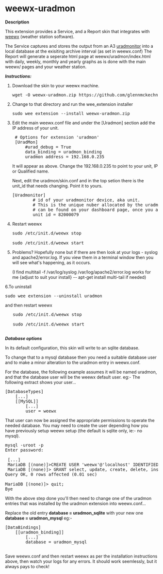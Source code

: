 

# weewx-uradmon


**Description**

This extension provides a Service, and a Report skin that integrates with [weewx](http://weewx.com) (weather station software). 

The Service captures and stores the output from an A3 [uradmonitor](https://www.uradmonitor.com) into a local database at the exisiting archive interval (as set in weewx.conf)
The Report will generate a seperate html page at weewx/uradmon/index.html with daily, weekly, monthly and yearly graphs as is done with the main weewx/ pages and your weather station.

***Instructions:***

1. Download the skin to your weewx machine.

    <pre>wget -O weewx-uradmon.zip https://github.com/glennmckechnie/weewx-uradmon/archive/master.zip</pre>

2. Change to that directory and run the wee_extension installer

   <pre>sudo wee_extension --install weewx-uradmon.zip</pre>

3. Edit the main weewx.conf file and under the [Uradmon] section add the IP address of your unit.

   <pre>
    # Options for extension 'uradmon'
    [UradMon]
        #urad_debug = True
        data_binding = uradmon_binding
        uradmon_address = 192.168.0.235
   </pre>

   It will appear as above. Change the 192.168.0.235 to point to your unit, IP or Qualified name.

   Next, edit the uradmon/skin.conf and in the top setion there is the unit_id that needs changing. Point it to yours.

   <pre>
   [Uradmonitor]
           # id of your uradmonitor device, aka unit.
           # This is the unique nuber allocated by the uradmonitor site and
           # can be found on your dashboard page, once you are logged in.
           unit_id = 82000079
   </pre>



4. Restart weewx

   <pre>
   sudo /etc/init.d/weewx stop

   sudo /etc/init.d/weewx start
   </pre>


5. Problems?
   Hopefully none but if there are then look at your logs - syslog and apache2/error.log. If you view them in a terminal window then you will see what's happening, as it occurs.

   (I find multitail -f /var/log/syslog /var/log/apache2/error.log works for me {adjust to suit your install} -- apt-get install multi-tail if needed)

6.To uninstall

   <pre>sudo wee_extension --uninstall uradmon</pre>

   and then restart weewx

   <pre>
   sudo /etc/init.d/weewx stop

   sudo /etc/init.d/weewx start
   </pre>

***Database options***

In its default configuration, this skin will write to an sqlite database.

To change that to a mysql database then you need a suitable database user and to make a minor alteration to the uradmon entry in weewx.conf.

For the database, the following example assumes it will be named uradmon, and that the database user will be the weewx default user.
eg:- The following extract shows your user...

<pre>
[DatabaseTypes]
    [...]
    [[MySQL]]
        [...]
        user = weewx
</pre>
That user can now be assigned the appropriate permissions to operate the needed database. 
You may need to create the user depending how you have previously setup weewx setup (the default is sqlite only, ie:-  no mysql).

<pre>
mysql -uroot -p
Enter password:

 [...]
 MariaDB [(none)]>CREATE USER 'weewx'@'localhost' IDENTIFIED BY 'weewx';
 MariaDB [(none)]> GRANT select, update, create, delete, insert ON uradmon.* to weewx@localhost;
Query OK, 0 rows affected (0.01 sec)

MariaDB [(none)]> quit;
Bye
</pre>

With the above step done you'll then need to change one of the uradmon entries that was installed by the uradmon extension into weewx.conf...

Replace the old entry __database = uradmon_sqlite__  with your new one  __database = uradmon_mysql__ 
eg:-

<pre>
[DataBindings]
    [[uradmon_binding]]
        [...]
        database = uradmon_mysql

</pre>
Save weewx.conf and then restart weewx as per the installation instructions above, then watch your logs for any errors.
It should work seemlessly, but it always pays to check!
